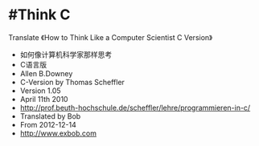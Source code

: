 #Think C
=======

Translate 《How to Think Like a Computer Scientist C Version》

* 如何像计算机科学家那样思考
* C语言版
* Allen B.Downey
* C-Version by Thomas Scheffler
* Version 1.05
* April 11th 2010
* <http://prof.beuth-hochschule.de/scheffler/lehre/programmieren-in-c/>
* Translated by Bob
* From 2012-12-14
* <http://www.exbob.com>